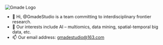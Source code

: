 ![Gmade Logo](https://github.com/gmade-studio/.github/blob/main/GmadeLogo.png)

- 👋 Hi, @GmadeStudio is a team committing to interdisciplinary frontier research. 
- 👀 Our interests include AI – multiomics, data mining, spatial-temporal big data, etc.
- 📫 Our email address: gmadestudio@163.com
